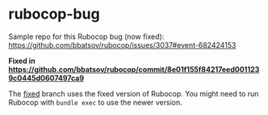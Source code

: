 # rubocop-bug
Sample repo for this Rubocop bug (now fixed): https://github.com/bbatsov/rubocop/issues/3037#event-682424153

**Fixed in https://github.com/bbatsov/rubocop/commit/8e01f155f84217eed0011239c0445d0607497ca9**

The [fixed](https://github.com/paulkogel/rubocop-bug/tree/fixed) branch uses the fixed version of Rubocop. You might need to run Rubocop with `bundle exec` to use the newer version.
